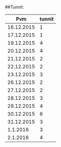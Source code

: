 ##Tunnit:

| Pvm        | tunnit |
|------------|--------|
| 16.12.2015 | 1      |
| 17.12.2015 | 1      |
| 19.12.2015 | 4      |
| 20.12.2015 | 4      |
| 21.12.2015 | 2      |
| 22.12.2015 | 2      |
| 23.12.2015 | 3      |
| 26.12.2015 | 2      |
| 27.12.2015 | 2      |
| 28.12.2015 | 3      |
| 29.12.2015 | 4      |
| 30.12.2015 | 6      |
| 31.12.2015 | 3      |
| 1.1.2016   | 3      |
| 2.1.2016   | 4      |


